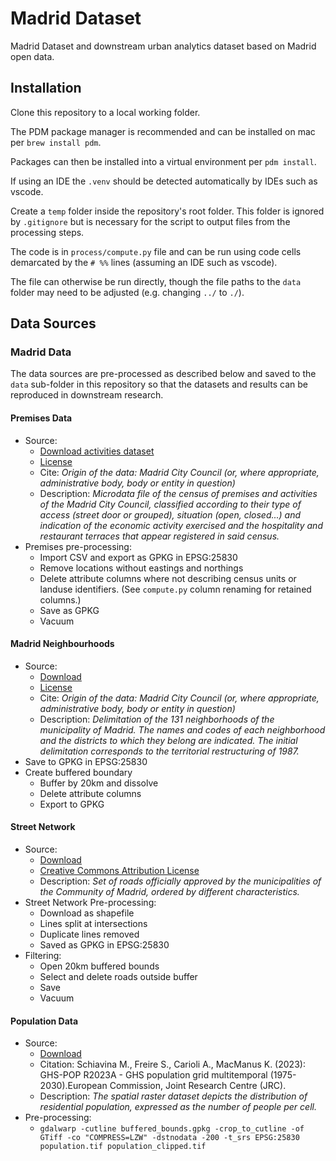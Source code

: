 # Madrid Dataset

Madrid Dataset and downstream urban analytics dataset based on Madrid open data.

## Installation

Clone this repository to a local working folder.

The PDM package manager is recommended and can be installed on mac per `brew install pdm`.

Packages can then be installed into a virtual environment per `pdm install`.

If using an IDE the `.venv` should be detected automatically by IDEs such as vscode.

Create a `temp` folder inside the repository's root folder. This folder is ignored by `.gitignore` but is necessary for the script to output files from the processing steps.

The code is in `process/compute.py` file and can be run using code cells demarcated by the `# %%` lines (assuming an IDE such as vscode).

The file can otherwise be run directly, though the file paths to the `data` folder may need to be adjusted (e.g. changing `../` to `./`).

## Data Sources

### Madrid Data

The data sources are pre-processed as described below and saved to the `data` sub-folder in this repository so that the datasets and results can be reproduced in downstream research.

#### Premises Data

- Source:
  - [Download activities dataset](https://datos.madrid.es/portal/site/egob/menuitem.c05c1f754a33a9fbe4b2e4b284f1a5a0/?vgnextoid=66665cde99be2410VgnVCM1000000b205a0aRCRD&vgnextchannel=374512b9ace9f310VgnVCM100000171f5a0aRCRD&vgnextfmt=default)
  - [License](https://datos.madrid.es/egob/catalogo/aviso-legal)
  - Cite: _Origin of the data: Madrid City Council (or, where appropriate, administrative body, body or entity in question)_
  - Description: _Microdata file of the census of premises and activities of the Madrid City Council, classified according to their type of access (street door or grouped), situation (open, closed...) and indication of the economic activity exercised and the hospitality and restaurant terraces that appear registered in said census._
- Premises pre-processing:
  - Import CSV and export as GPKG in EPSG:25830
  - Remove locations without eastings and northings
  - Delete attribute columns where not describing census units or landuse identifiers. (See `compute.py` column renaming for retained columns.)
  - Save as GPKG
  - Vacuum

#### Madrid Neighbourhoods

- Source:
  - [Download](https://datos.madrid.es/portal/site/egob/menuitem.c05c1f754a33a9fbe4b2e4b284f1a5a0/?vgnextoid=760e5eb0d73a7710VgnVCM2000001f4a900aRCRD&vgnextchannel=374512b9ace9f310VgnVCM100000171f5a0aRCRD&vgnextfmt=default)
  - [License](https://datos.madrid.es/egob/catalogo/aviso-legal)
  - Cite: _Origin of the data: Madrid City Council (or, where appropriate, administrative body, body or entity in question)_
  - Description: _Delimitation of the 131 neighborhoods of the municipality of Madrid. The names and codes of each neighborhood and the districts to which they belong are indicated. The initial delimitation corresponds to the territorial restructuring of 1987._
- Save to GPKG in EPSG:25830
- Create buffered boundary
  - Buffer by 20km and dissolve
  - Delete attribute columns
  - Export to GPKG

#### Street Network

- Source:
  - [Download](https://datos.comunidad.madrid/catalogo/dataset/spacm_callescm)
  - [Creative Commons Attribution License](https://creativecommons.org/licenses/by/4.0/legalcode.es)
  - Description: _Set of roads officially approved by the municipalities of the Community of Madrid, ordered by different characteristics._
- Street Network Pre-processing:
  - Download as shapefile
  - Lines split at intersections
  - Duplicate lines removed
  - Saved as GPKG in EPSG:25830
- Filtering:
  - Open 20km buffered bounds
  - Select and delete roads outside buffer
  - Save
  - Vacuum

#### Population Data

- Source:
  - [Download](https://ghsl.jrc.ec.europa.eu/download.php?ds=pop)
  - Citation: Schiavina M., Freire S., Carioli A., MacManus K. (2023): GHS-POP R2023A - GHS population grid multitemporal (1975-2030).European Commission, Joint Research Centre (JRC).
  - Description: _The spatial raster dataset depicts the distribution of residential population, expressed as the number of people per cell._
- Pre-processing:
  - `gdalwarp -cutline buffered_bounds.gpkg -crop_to_cutline -of GTiff -co "COMPRESS=LZW" -dstnodata -200 -t_srs EPSG:25830 population.tif population_clipped.tif`
